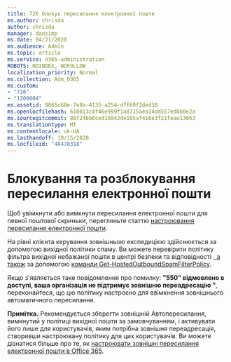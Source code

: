 ```yaml
---
title: 726 блокує пересилання електронної пошти
ms.author: chrisda
author: chrisda
manager: dansimp
ms.date: 04/21/2020
ms.audience: Admin
ms.topic: article
ms.service: o365-administration
ROBOTS: NOINDEX, NOFOLLOW
localization_priority: Normal
ms.collection: Adm_O365
ms.custom:
- "726"
- "1200004"
ms.assetid: 8865c68e-7e8a-4135-a254-d7f69f1ded30
ms.openlocfilehash: 610013c4f46e999f1a8715aea14dd557ed8b0e2a
ms.sourcegitcommit: 88f24bb6ced16842de165af416e3f21feae13063
ms.translationtype: MT
ms.contentlocale: uk-UA
ms.lasthandoff: 10/15/2020
ms.locfileid: "48478318"
---
```

# <a name="blocking-or-unblocking-email-forwarding"></a>Блокування та розблокування пересилання електронної пошти

Щоб увімкнути або вимкнути пересилання електронної пошти для певної поштової скриньки, перегляньте статтю [настроювання пересилання електронної пошти](https://docs.microsoft.com/microsoft-365/admin/email/configure-email-forwarding).

На рівні клієнта керування зовнішньою експедицією здійснюється за допомогою вихідної політики спаму. Ви можете перевірити політику фільтра вихідної небажаної пошти в центрі безпеки та відповідності [, а також](https://protection.office.com/antispam) за допомогою [команди Get-HostedOutboundSpamFilterPolicy](https://docs.microsoft.com/powershell/module/exchange/get-hostedoutboundspamfilterpolicy).

Якщо з'являється таке повідомлення про помилку: **"550" відмовлено в доступі, ваша організація не підтримує зовнішню переадресацію "**, переконайтеся, що цю політику настроєно для ввімкнення зовнішнього автоматичного пересилання.

**Примітка.** Рекомендується зберегти зовнішній Автопересилання, вимкнутий у політиці вихідної пошти за замовчуванням, і активувати його лише для користувачів, яким потрібна зовнішня переадресація, створивши настроювану політику для цих користувачів. Ви можете дізнатися більше про те, як [настроювати зовнішні пересилання електронної пошти в Office 365](https://docs.microsoft.com/microsoft-365/security/office-365-security/external-email-forwarding).